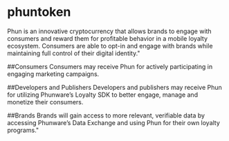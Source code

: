 # phuntoken

Phun is an innovative cryptocurrency that allows brands to engage with consumers and reward them for profitable behavior in a mobile loyalty ecosystem. Consumers are able to opt-in and engage with brands while maintaining full control of their digital identity."

##Consumers
Consumers may receive Phun for actively participating in engaging marketing campaigns.

##Developers and Publishers
Developers and publishers may receive Phun for utilizing Phunware’s Loyalty SDK to better engage, manage and monetize their consumers.

##Brands
Brands will gain access to more relevant, verifiable data by accessing Phunware’s Data Exchange and using Phun for their own loyalty programs."
